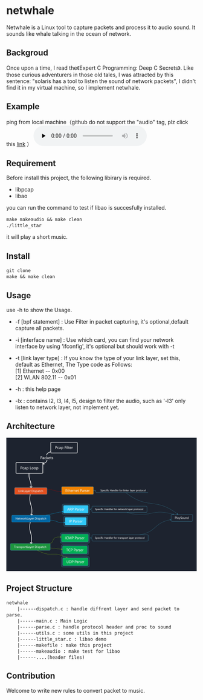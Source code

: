 # netwhale
Netwhale is a Linux tool to capture packets and process it to audio sound. It sounds like whale talking in the ocean of network.

## Backgroud
Once upon a time, I read the《Expert C Programming: Deep C Secrets》. Like those curious adventurers in those old tales, I was attracted by this sentence: "solaris has a tool to listen the sound of network packets", I didn't find it in my virtual machine, so I implement netwhale.

## Example
ping from local machine（github do not support the "audio" tag, plz click this [link](http://194.135.93.72/2020/05/01/netwhale/#%E4%BB%A3%E7%A0%81%E5%92%8C%E7%A4%BA%E4%BE%8B) ）
<audio id="audio" controls="" preload="none">
      <source id="mp3" src="https://github.com/Heersin/netwhale/example/ping_AAC.mp4">
</audio>

## Requirement
Before install this project, the following libirary is required.
- libpcap
- libao

you can run the command to test if libao is succesfully installed.
```
make makeaudio && make clean
./little_star
```
it will play a short music.

## Install
```
git clone 
make && make clean 
```

## Usage
use -h to show the Usage.
-  -f [bpf statement] : Use Filter in packet capturing, it's optional,default capture all packets.

- -i [interface name] : Use which card, you can find your network interface by using 'ifconfig', it's optional but should work with -t

- -t [link layer type] : If you know the type of your link layer, set this, default as Ethernet, The Type code as Follows:<br>
    [1] Ethernet -- 0x00<br>
    [2] WLAN 802.11 -- 0x01<br>

- -h : this help page

- -lx : contains l2, l3, l4, l5, design to filter the audio, such as '-l3' only listen to network layer, not implement yet.

## Architecture
![Arch](https://github.com/Heersin/netwhale/blob/master/example/netwhale.jpg)
## Project Structure
```
netwhale
    |------dispatch.c : handle diffrent layer and send packet to parse.
    |------main.c : Main Logic
    |------parse.c : handle protocol header and proc to sound
    |------utils.c : some utils in this project
    |------little_star.c : libao demo
    |------makefile : make this project
    |------makeaudio : make test for libao
    |------....(header files)
```

## Contribution
Welcome to write new rules to convert packet to music.
